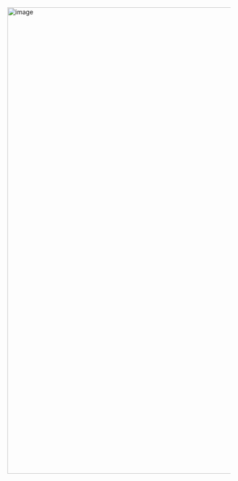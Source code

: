 
<img width="1052" alt="image" src="https://github.com/melwinmpk/AmazonBooks_DataPipeline/assets/25386607/a3b2c949-2e49-4418-a7e2-bfede2356fc9">
